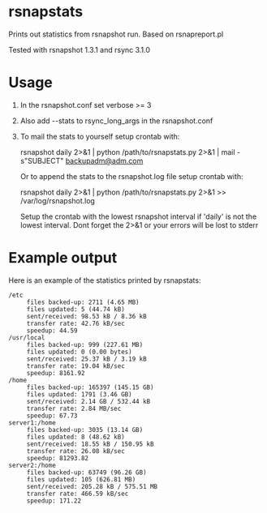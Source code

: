 rsnapstats
==========

Prints out statistics from rsnapshot run. Based on rsnapreport.pl

Tested with rsnapshot 1.3.1 and rsync 3.1.0

Usage
==========
 1. In the rsnapshot.conf set verbose >= 3
 2. Also add --stats to rsync_long_args in the rsnapshot.conf
 3. To mail the stats to yourself setup crontab with:

      rsnapshot daily 2>&1 | python /path/to/rsnapstats.py 2>&1 | mail -s"SUBJECT" backupadm@adm.com

    Or to append the stats to the rsnapshot.log file setup crontab with:

      rsnapshot daily 2>&1 | python /path/to/rsnapstats.py 2>&1 >> /var/log/rsnapshot.log

    Setup the crontab with the lowest rsnapshot interval if 'daily' is not the lowest interval.
    Dont forget the 2>&1 or your errors will be lost to stderr

Example output
==========
Here is an example of the statistics printed by rsnapstats:
```
/etc
	 files backed-up: 2711 (4.65 MB)
	 files updated: 5 (44.74 kB)
	 sent/received: 98.53 kB / 8.36 kB
	 transfer rate: 42.76 kB/sec
	 speedup: 44.59
/usr/local
	 files backed-up: 999 (227.61 MB)
	 files updated: 0 (0.00 bytes)
	 sent/received: 25.37 kB / 3.19 kB
	 transfer rate: 19.04 kB/sec
	 speedup: 8161.92
/home
	 files backed-up: 165397 (145.15 GB)
	 files updated: 1791 (3.46 GB)
	 sent/received: 2.14 GB / 532.44 kB
	 transfer rate: 2.84 MB/sec
	 speedup: 67.73
server1:/home
	 files backed-up: 3035 (13.14 GB)
	 files updated: 8 (48.62 kB)
	 sent/received: 18.55 kB / 150.95 kB
	 transfer rate: 26.08 kB/sec
	 speedup: 81293.82
server2:/home
	 files backed-up: 63749 (96.26 GB)
	 files updated: 105 (626.81 MB)
	 sent/received: 205.28 kB / 575.51 MB
	 transfer rate: 466.59 kB/sec
	 speedup: 171.22
```
